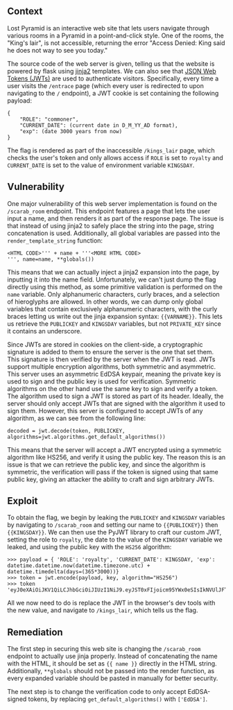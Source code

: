 
## Context

Lost Pyramid is an interactive web site that lets users navigate through various rooms in a Pyramid in a point-and-click style. One of the rooms, the "King's lair", is not accessible, returning the error "Access Denied: King said he does not way to see you today."

The source code of the web server is given, telling us that the website is powered by flask using [jinja2](https://pypi.org/project/Jinja2/) templates. We can also see that [JSON Web Tokens (JWTs)](https://jwt.io/) are used to authenticate visitors. Specifically, every time a user visits the `/entrace` page (which every user is redirected to upon navigating to the `/` endpoint), a JWT cookie is set containing the following payload:
```
{
	"ROLE": "commoner",
	"CURRENT_DATE": (current date in D_M_YY_AD format),
	"exp": (date 3000 years from now)
}
```

The flag is rendered as part of the inaccessible `/kings_lair` page, which checks the user's token and only allows access if `ROLE` is set to `royalty` and `CURRENT_DATE` is set to the value of environment variable `KINGSDAY`. 

## Vulnerability

One major vulnerability of this web server implementation is found on the `/scarab_room` endpoint. This endpoint features a page that lets the user input a name, and then renders it as part of the response page. The issue is that instead of using jinja2 to safely place the string into the page, string concatenation is used. Additionally, all global variables are passed into the `render_template_string` function:
```return render_template_string('''
<HTML CODE>''' + name + '''<MORE HTML CODE>
''', name=name, **globals())
```

This means that we can actually inject a jinja2 expansion into the page, by inputting it into the name field. Unfortunately, we can't just dump the flag directly using this method, as some primitive validation is performed on the `name` variable. Only alphanumeric characters, curly braces, and a selection of hieroglyphs are allowed. In other words, we can dump only global variables that contain exclusively alphanumeric characters, with the curly braces letting us write out the jinja expansion syntax: `{{VARNAME}}`. This lets us retrieve the `PUBLICKEY` and `KINGSDAY` variables, but not `PRIVATE_KEY` since it contains an underscore.

Since JWTs are stored in cookies on the client-side, a cryptographic signature is added to them to ensure the server is the one that set them. This signature is then verified by the server when the JWT is read. JWTs support multiple encryption algorithms, both symmetric and asymmetric. This server uses an asymmetric EdDSA keypair, meaning the private key is used to sign and the public key is used for verification. Symmetric algorithms on the other hand use the same key to sign and verify a token. The algorithm used to sign a JWT is stored as part of its header. Ideally, the server should only accept JWTs that are signed with the algorithm it used to sign them. However, this server is configured to accept JWTs of any algorithm, as we can see from the following line:
```
decoded = jwt.decode(token, PUBLICKEY, algorithms=jwt.algorithms.get_default_algorithms())
```

This means that the server will accept a JWT encrypted using a symmetric algorithm like HS256, and verify it using the public key. The reason this is an issue is that we can retrieve the public key, and since the algorithm is symmetric, the verification will pass if the token is signed using that same public key, giving an attacker the ability to craft and sign arbitrary JWTs.

## Exploit

To obtain the flag, we begin by leaking the `PUBLICKEY` and `KINGSDAY` variables by navigating to `/scarab_room` and setting our name to `{{PUBLICKEY}}` then `{{KINGSDAY}}`.
We can then use the PyJWT library to craft our custom JWT, setting the role to `royalty`, the date to the value of the `KINGSDAY` variable we leaked, and using the public key with the `HS256` algorithm:
```
>>> payload = { 'ROLE': 'royalty', 'CURRENT_DATE': KINGSDAY, 'exp': datetime.datetime.now(datetime.timezone.utc) + datetime.timedelta(days=(365*3000))}
>>> token = jwt.encode(payload, key, algorithm="HS256")
>>> token
'eyJ0eXAiOiJKV1QiLCJhbGciOiJIUzI1NiJ9.eyJST0xFIjoicm95YWx0eSIsIkNVUlJFTlRfREFURSI6IktJTkdTREFZIiwiZXhwIjo5NjM0OTk3MDUxMH0.E9nWIU_ciMqIQNXYmo1dUGMNLgrgJnLvukRt4mEtAWk'
```

All we now need to do is replace the JWT in the browser's dev tools with the new value, and navigate to `/kings_lair`, which tells us the flag.

## Remediation

The first step in securing this web site is changing the `/scarab_room` endpoint to actually use jinja properly. Instead of concatenating the name with the HTML, it should be set as `{{ name }}` directly in the HTML string. Additionally, `**globals` should not be passed into the render function, as every expanded variable should be pasted in manually for better security.

The next step is to change the verification code to only accept EdDSA-signed tokens, by replacing `get_default_algorithms()` with `['EdDSA']`.